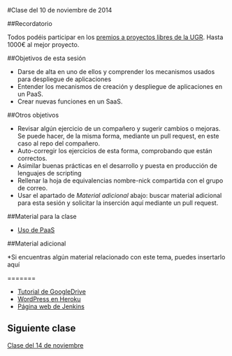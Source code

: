 #Clase del 10 de noviembre de 2014

##Recordatorio

Todos podéis participar en los [premios a proyectos libres de la UGR](http://osl.ugr.es/2014/09/26/premios-a-proyectos-libres-de-la-ugr/). Hasta 1000€ al mejor proyecto.

##Objetivos de esta sesión

* Darse de alta en uno de ellos y comprender los mecanismos usados para despliegue de aplicaciones
* Entender los mecanismos de creación y despliegue de aplicaciones en un PaaS.
* Crear nuevas funciones en un SaaS.

##Otros objetivos

* Revisar algún ejercicio de un compañero y sugerir cambios o mejoras. Se puede hacer, de la misma forma, mediante un pull request, en este caso al repo del compañero.
* Auto-corregir los ejercicios de esta forma, comprobando que están correctos.
* Asimilar buenas prácticas en el desarrollo y puesta en producción de lenguajes de scripting
* Rellenar la hoja de equivalencias nombre-nick compartida con el grupo de correo.
* Usar el apartado de *Material adicional* abajo: buscar material adicional para esta sesión y solicitar la inserción aquí mediante un pull request. 

##Material para la clase

* [Uso de PaaS](http://jj.github.io/CC/documentos/temas/PaaS#usando-un-servicio-paas)

##Material adicional

*Si encuentras algún material relacionado con este tema, puedes insertarlo aquí


=======
* [Tutorial de GoogleDrive](https://developers.google.com/apps-script/overview)
* [WordPress en Heroku](https://github.com/mhoofman/wordpress-heroku)
* [Página web de Jenkins](http://jenkins-ci.org/)

## Siguiente clase

[Clase del 14 de noviembre](10.md) 
